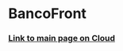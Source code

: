 # BancoFront

### [Link to main page on Cloud](http://ec2-3-137-181-213.us-east-2.compute.amazonaws.com)

